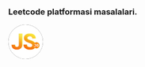 ### Leetcode platformasi masalalari.
<a href="https://leetcode.com/studyplan/30-days-of-javascript/">
    <img src="img.png" _target="blank" alt="Not Found Image" style="width:70px;background: #000; border-radius: 50%">
</a>
